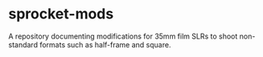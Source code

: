 # sprocket-mods
A repository documenting modifications for 35mm film SLRs to shoot non-standard formats such as half-frame and square.
